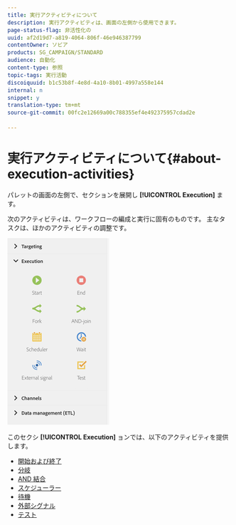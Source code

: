 ```yaml
---
title: 実行アクティビティについて
description: 実行アクティビティは、画面の左側から使用できます。
page-status-flag: 非活性化の
uuid: af2d19d7-a819-4064-806f-46e946387799
contentOwner: ソビア
products: SG_CAMPAIGN/STANDARD
audience: 自動化
content-type: 参照
topic-tags: 実行活動
discoiquuid: b1c53b8f-4e8d-4a10-8b01-4997a558e144
internal: n
snippet: y
translation-type: tm+mt
source-git-commit: 00fc2e12669a00c788355ef4e492375957cdad2e

---
```



# 実行アクティビティについて{#about-execution-activities}

パレットの画面の左側で、セクションを展開し **[!UICONTROL Execution]** ます。

次のアクティビティは、ワークフローの編成と実行に固有のものです。 主なタスクは、ほかのアクティビティの調整です。

![](assets/wkf_execution_activities.png)

このセクシ **[!UICONTROL Execution]** ョンでは、以下のアクティビティを提供します。

* [開始および終了](../../automating/using/start-and-end.md)
* [分岐](../../automating/using/fork.md)
* [AND 結合](../../automating/using/and-join.md)
* [スケジューラー](../../automating/using/scheduler.md)
* [待機](../../automating/using/wait.md)
* [外部シグナル](../../automating/using/external-signal.md)
* [テスト](../../automating/using/test.md)

